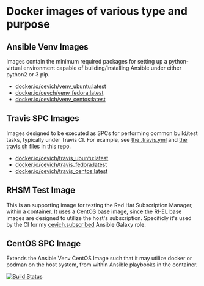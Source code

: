 # Docker images of various type and purpose

## Ansible Venv Images
Images contain the minimum required packages for setting up a python-virtual environment
capable of building/installing Ansible under either python2 or 3 pip.

* [docker.io/cevich/venv_ubuntu:latest](https://hub.docker.com/r/cevich/venv_ubuntu/)
* [docker.io/cevch/venv_fedora:latest](https://hub.docker.com/r/cevich/venv_fedora/)
* [docker.io/cevich/venv_centos:latest](https://hub.docker.com/r/cevich/venv_centos/)

## Travis SPC Images
Images designed to be executed as SPCs for performing common build/test
tasks, typically under Travis CI.  For example, see
[the .travis.yml](https://github.com/cevich/dockerfiles/blob/master/.travis.yml)
and [the travis.sh](https://github.com/cevich/dockerfiles/blob/master/test.sh) files in this repo.

* [docker.io/cevich/travis_ubuntu:latest](https://hub.docker.com/r/cevich/travis_ubuntu/)
* [docker.io/cevich/travis_fedora:latest](https://hub.docker.com/r/cevich/travis_fedora/)
* [docker.io/cevich/travis_centos:latest](https://hub.docker.com/r/cevich/travis_centos/)

## RHSM Test Image
This is an supporting image for testing the Red Hat Subscription Manager, within a container.
It uses a CentOS base image, since the RHEL base images are designed to utilize the
host's subscription.  Specificly it's used by the CI for my
[cevich.subscribed](https://galaxy.ansible.com/cevich/subscribed/) Ansible Galaxy role.

## CentOS SPC Image
Extends the Ansible Venv CentOS Image such that it may utilize docker or podman
on the host system, from within Ansible playbooks in the container.

[![Build Status](https://travis-ci.org/cevich/dockerfiles.svg?branch=master)](https://travis-ci.org/cevich/dockerfiles)
